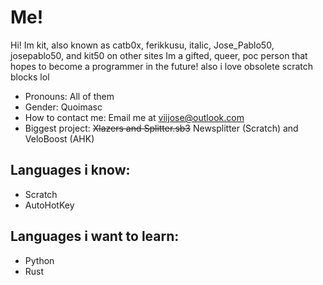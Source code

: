# Me!
Hi! Im kit, also known as catb0x, ferikkusu, itaIic, Jose_Pablo50, josepablo50, and kit50 on other sites
Im a gifted, queer, poc person that hopes to become a programmer in the future!
also i love obsolete scratch blocks lol

- Pronouns: All of them
- Gender: Quoimasc
- How to contact me: Email me at viijose@outlook.com
- Biggest project: ~~Xlazers and Splitter.sb3~~ Newsplitter (Scratch) and VeloBoost (AHK)

## Languages i know:
- Scratch
- AutoHotKey

## Languages i want to learn:
- Python
- Rust
